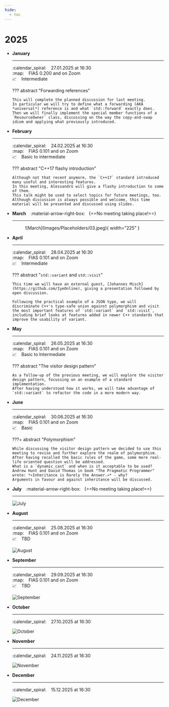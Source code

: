 ```yaml
---
hide:
  - toc
---
```


# 2025

<div class="grid cards" markdown>

-   __January__

    ---

    :calendar_spiral: &ensp; 27.01.2025 at 16:30 <br>
    :map: &ensp; FIAS 0.200 and on Zoom <br>
    :chart_with_upwards_trend: &ensp; Intermediate

    ??? abstract "Forwarding references"

        This will complete the planned discussion for last meeting.
        In particular we will try to define what a forwarding (AKA *universal*) reference is and what `std::forward` exactly does.
        Then we will finally implement the special member functions of a `ResourceOwner` class, discussing on the way the copy-and-swap idiom and applying what previously introduced.

-   __February__

    ---

    :calendar_spiral: &ensp; 24.02.2025 at 16:30 <br>
    :map: &ensp; FIAS 0.101 and on Zoom <br>
    :chart_with_upwards_trend: &ensp; Basic to intermediate

    ??? abstract "C++17 flashy introduction"

        Although not that recent anymore, the `C++17` standard introduced many useful and interesting features.
        In this meeting, Alessandro will give a flashy introduction to some of them.
        This talk might be used to select topics for future meetings, too.
        Although discussion is always possible and welcome, this time material will be presented and discussed using slides.

-   __March__ &ensp; :material-arrow-right-box: &nbsp; {==No meeting taking place!==}

    ---

    <figure markdown="span">
        ![March](images/Placeholders/03.jpeg){ width="225" }
    </figure>

-   __April__

    ---

    :calendar_spiral: &ensp; 28.04.2025 at 16:30 <br>
    :map: &ensp; FIAS 0.101 and on Zoom <br>
    :chart_with_upwards_trend: &ensp; Intermediate

    ??? abstract "`std::variant` and `std::visit`"

        This time we will have an external guest, [Johannes Misch](https://github.com/IyeOnline), giving a presentation followed by open discussion.

        Following the practical example of a JSON type, we will discriminate C++'s type-safe union against polymorphism and visit the most important features of `std::variant` and `std::visit`, including brief looks at features added in newer C++ standards that improve the usability of variant.

-   __May__

    ---

    :calendar_spiral: &ensp; 26.05.2025 at 16:30 <br>
    :map: &ensp; FIAS 0.101 and on Zoom <br>
    :chart_with_upwards_trend: &ensp; Basic to Intermediate

    ??? abstract "The visitor design pattern"

        As a follow-up of the previous meeting, we will explore the visitor design pattern, focussing on an example of a standard implementation.
        After having understood how it works, we will take advantage of `std::variant` to refactor the code in a more modern way.

-   __June__

    ---

    :calendar_spiral: &ensp; 30.06.2025 at 16:30 <br>
    :map: &ensp; FIAS 0.101 and on Zoom <br>
    :chart_with_upwards_trend: &ensp; Basic

    ???+ abstract "Polymorphism"

        While discussing the visitor design pattern we decided to use this meeting to revise and further explore the realm of polymorphism.
        After having recalled the basic rules of the game, some more real-life oriented question will be addressed.
        What is a `dynamic_cast` and when is it acceptable to be used?
        Andrew Hunt and David Thomas in book "The Pragmatic Programmer" wrote: *«Inheritance is Rarely the Answer.»* - why?
        Arguments in favour and against inheritance will be discussed.

-   __July__ &ensp; :material-arrow-right-box: &nbsp; {==No meeting taking place!==}

    ---

    ![July](images/Placeholders/07.jpeg)

-   __August__

    ---

    :calendar_spiral: &ensp; 25.08.2025 at 16:30 <br>
    :map: &ensp; FIAS 0.101 and on Zoom <br>
    :chart_with_upwards_trend: &ensp; TBD

    ![August](images/Placeholders/08.jpeg)

-   __September__

    ---

    :calendar_spiral: &ensp; 29.09.2025 at 16:30 <br>
    :map: &ensp; FIAS 0.101 and on Zoom <br>
    :chart_with_upwards_trend: &ensp; TBD

    ![September](images/Placeholders/09.jpeg)

-   __October__

    ---

    :calendar_spiral: &ensp; 27.10.2025 at 16:30 <br>

    ![October](images/Placeholders/10.jpeg)

-   __November__

    ---

    :calendar_spiral: &ensp; 24.11.2025 at 16:30 <br>

    ![November](images/Placeholders/11.jpeg)

-   __December__

    ---

    :calendar_spiral: &ensp; 15.12.2025 at 16:30 <br>

    ![December](images/Placeholders/12.jpeg)

</div>